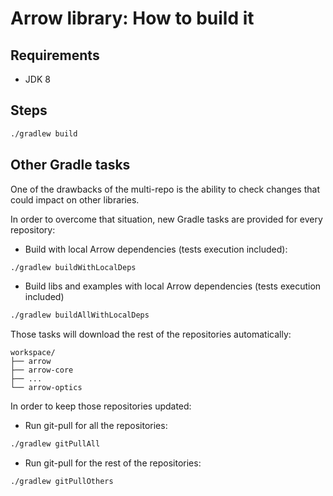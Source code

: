 # Arrow library: How to build it

## Requirements

- JDK 8

## Steps

```bash
./gradlew build
```

## Other Gradle tasks

One of the drawbacks of the multi-repo is the ability to check changes that could impact on other libraries.

In order to overcome that situation, new Gradle tasks are provided for every repository:

* Build with local Arrow dependencies (tests execution included):
```bash
./gradlew buildWithLocalDeps
```
* Build libs and examples with local Arrow dependencies (tests execution included)
```bash
./gradlew buildAllWithLocalDeps
```

Those tasks will download the rest of the repositories automatically:

```
workspace/
├── arrow
├── arrow-core
├── ...
└── arrow-optics
```

In order to keep those repositories updated:

* Run git-pull for all the repositories:
```bash
./gradlew gitPullAll
```
* Run git-pull for the rest of the repositories:
```bash
./gradlew gitPullOthers
```
